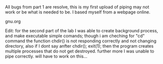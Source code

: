 All bugs from part 1 are resolve, this is my first upload of piping may not work or be what is needed to be. I based myself from a webpage online.

gnu.org



Edit: for the second part of the lab I was able to create background process, and make executable simple comands; though i am cheching for "cd" command the function chdir() is not responding correctly and not changing directory, also if I dont say anfter chdir(); exit(1); then the program creates multiple processes that do not get destroyed. further more I was unable to pipe correctly. will have to work on this...
